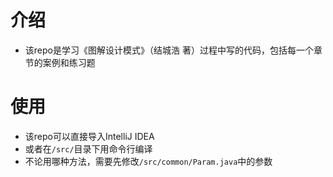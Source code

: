 # 介绍
- 该repo是学习《图解设计模式》（结城浩 著）过程中写的代码，包括每一个章节的案例和练习题
# 使用
- 该repo可以直接导入IntelliJ IDEA
- 或者在`/src/`目录下用命令行编译
- 不论用哪种方法，需要先修改`/src/common/Param.java`中的参数
